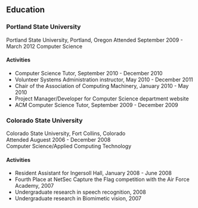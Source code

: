 Education
---------

### Portland State University

Portland State University, Portland, Oregon
Attended September 2009 - March 2012
Computer Science

#### Activities

  * Computer Science Tutor, September 2010 - December 2010
  * Volunteer Systems Administration instructor, May 2010 - December 2011
  * Chair of the Association of Computing Machinery, January 2010 - May 2010
  * Project Manager/Developer for Computer Science department website
  * ACM Computer Science Tutor, September 2009 - December 2009

### Colorado State University

Colorado State University, Fort Collins, Colorado<br />
Attended Auguest 2006 - December 2008<br />
Computer Science/Applied Computing Technology<br />

#### Activities

  * Resident Assistant for Ingersoll Hall, January 2008 - June 2008
  * Fourth Place at NetSec Capture the Flag competition with the Air Force Academy, 2007
  * Undergraduate research in speech recognition, 2008
  * Undergraduate research in Biomimetic vision, 2007
